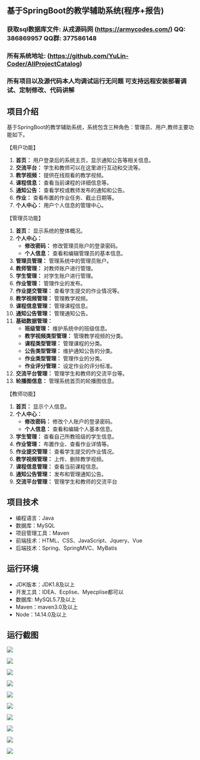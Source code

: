 ## 基于SpringBoot的教学辅助系统(程序+报告)

###  获取sql数据库文件: 从戎源码网 (https://armycodes.com/) QQ: 386869957 QQ群: 377586148
###  所有系统地址: (https://github.com/YuLin-Coder/AllProjectCatalog) 
###  所有项目以及源代码本人均调试运行无问题 可支持远程安装部署调试、定制修改、代码讲解

## 项目介绍
基于SpringBoot的教学辅助系统，系统包含三种角色：管理员、用户,教师主要功能如下。

【用户功能】

1. **首页：** 用户登录后的系统主页，显示通知公告等相关信息。
2. **交流平台：** 学生和教师可以在这里进行互动和交流等。
3. **教学视频：** 提供在线观看的教学视频。
4. **课程信息：** 查看当前课程的详细信息等。
5. **通知公告：** 查看学校或教师发布的通知和公告。
6. **作业：** 查看布置的作业任务、截止日期等。
7. **个人中心：** 用户个人信息的管理中心。

【管理员功能】

1. **首页：** 显示系统的整体概况。
2. **个人中心：**
   - **修改密码：** 修改管理员账户的登录密码。
   - **个人信息：** 查看和编辑管理员的基本信息。
3. **管理员管理：** 管理系统中的管理员账户。
4. **教师管理：** 对教师账户进行管理。
5. **学生管理：** 对学生账户进行管理。
6. **作业管理：** 管理作业的发布。
7. **作业提交管理：** 查看学生提交的作业情况等。
8. **教学视频管理：** 管理教学视频。
9. **课程信息管理：** 管理课程信息。
10. **通知公告管理：** 管理通知公告。
11. **基础数据管理：**
    - **班级管理：** 维护系统中的班级信息。
    - **教学视频类型管理：** 管理教学视频的分类。
    - **课程类型管理：** 管理课程的分类。
    - **公告类型管理：** 维护通知公告的分类。
    - **作业类型管理：** 管理作业的分类。
    - **作业评分管理：** 设定作业的评分标准。
12. **交流平台管理：** 管理学生和教师的交流平台等。
13. **轮播图信息：** 管理系统首页的轮播图信息。

【教师功能】

1. **首页：** 显示个人信息。
2. **个人中心：**
   - **修改密码：** 修改个人账户的登录密码。
   - **个人信息：** 查看和编辑个人基本信息。
3. **学生管理：** 查看自己所教班级的学生信息。
4. **作业管理：** 布置作业、查看作业详情等。
5. **作业提交管理：** 查看学生提交的作业情况。
6. **教学视频管理：** 上传、删除教学视频。
7. **课程信息管理：** 查看当前课程信息。
8. **通知公告管理：** 发布和管理通知公告。
9. **交流平台管理：** 管理学生和教师的交流平台

## 项目技术
- 编程语言：Java
- 数据库：MySQL
- 项目管理工具：Maven
- 前端技术：HTML、CSS、JavaScript、Jquery、Vue
- 后端技术：Spring、SpringMVC、MyBatis

## 运行环境
- JDK版本：JDK1.8及以上
- 开发工具：IDEA、Ecplise、Myecplise都可以
- 数据库: MySQL5.7及以上
- Maven：maven3.0及以上
- Node：14.14.0及以上

## 运行截图
![](screenshot/1.png)

![](screenshot/2.png)

![](screenshot/3.png)

![](screenshot/4.png)

![](screenshot/5.png)

![](screenshot/6.png)

![](screenshot/7.png)

![](screenshot/8.png)

![](screenshot/9.png)

![](screenshot/10.png)